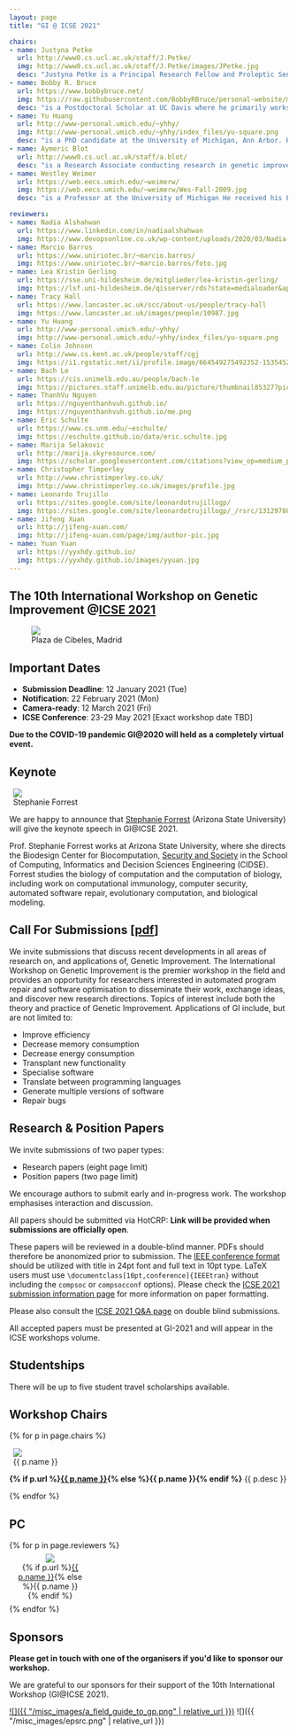 ```yaml
---
layout: page
title: "GI @ ICSE 2021"

chairs:
- name: Justyna Petke
  url: http://www0.cs.ucl.ac.uk/staff/J.Petke/
  img: http://www0.cs.ucl.ac.uk/staff/J.Petke/images/JPetke.jpg
  desc: "Justyna Petke is a Principal Research Fellow and Proleptic Senior Lecturer (Associate Prof.), conducting research in genetic improvement. She has a doctorate in Computer Science from University of Oxford and is now at the Centre for Research on Evolution, Search and Testing (CREST) in University College London. She has published on applications of genetic improvement. Her work on the subject was awarded a Silver and a Gold ’Humie’ at GECCO 2014 and GECCO 2016 as well as an ACM SIGSOFT Distinguished Paper Award at ISSTA 2015. She was the PC co-Chair for the International Symposium on Search-Based Software Engineering in 2017. She also organised six Genetic Improvement Workshops. She currently serves on the editorial board of the Genetic Programming and Evolvable Machines journal."
- name: Bobby R. Bruce
  url: https://www.bobbybruce.net/
  img: https://raw.githubusercontent.com/BobbyRBruce/personal-website/master/assets/images/bio-photo.jpg
  desc: "is a Postdoctoral Scholar at UC Davis where he primarily works on the gem5 computer architecture simulator. Prior to UC Davis, Bobby carried out research into the automatic optimization of Java bytecode at UCLA. His research interests are centred around Search-based Software Engineering, and its application to improving software performance."
- name: Yu Huang
  url: http://www-personal.umich.edu/~yhhy/
  img: http://www-personal.umich.edu/~yhhy/index_files/yu-square.png
  desc: "is a PhD candidate at the University of Michigan, Ann Arbor. Her research includes applying GI-based automated program repair (APR) techniques in embedded systems and human factors in software automation with a focus on human bias against automated tools in code review. She has served as the organizer for multiple Diversity, Equivalence and Inclusion events hosted at University of Michigan. She was also in charge of the social media for GI 2020 to advertise the event and connect researchers and practitioners in the community. Currently she is serving as the Social Media Chair for GI 2021."
- name: Aymeric Blot
  url: http://www0.cs.ucl.ac.uk/staff/a.blot/
  desc: "is a Research Associate conducting research in genetic improvement at the CREST and SOLAR groups in University College London. He received in 2018 a doctorate from the University of Lille following work on automated algorithm design for multi-objective combinatorial optimisation. His research focuses on strengthening GI techniques using knowledge from automated machine learning, algorithm configuration, and evolutionary computation. He maintains and evolves the community website on genetic improvement."
- name: Westley Weimer
  url: https://web.eecs.umich.edu/~weimerw/
  img: https://web.eecs.umich.edu/~weimerw/Wes-Fall-2009.jpg
  desc: "is a Professor at the University of Michigan He received his PhD from the University of California at Berkeley. His research interests include reducing the costs associated with software development at scale (particularly through automated program repair) as well as program analysis, formal verification, and human linguistic and visual interaction with software. He is a senior member of the Association for Computing Machinery and his work has led to over eleven thousand citations and several awards, including three ‘Humies’ and ICSE 2019 Most Influential paper for his work on using Genetic Improvement for bug fixing. He also organised five Genetic Improvement workshops."

reviewers:
- name: Nadia Alshahwan
  url: https://www.linkedin.com/in/nadiaalshahwan
  img: https://www.devopsonline.co.uk/wp-content/uploads/2020/03/Nadia-Alshahwan.jpg
- name: Marcio Barros
  url: https://www.uniriotec.br/~marcio.barros/
  img: https://www.uniriotec.br/~marcio.barros/foto.jpg
- name: Lea Kristin Gerling
  url: https://sse.uni-hildesheim.de/mitglieder/lea-kristin-gerling/
  img: https://lsf.uni-hildesheim.de/qisserver/rds?state=medialoader&application=lsf&objectid=7101
- name: Tracy Hall
  url: https://www.lancaster.ac.uk/scc/about-us/people/tracy-hall
  img: https://www.lancaster.ac.uk/images/people/10987.jpg
- name: Yu Huang
  url: http://www-personal.umich.edu/~yhhy/
  img: http://www-personal.umich.edu/~yhhy/index_files/yu-square.png
- name: Colin Johnson
  url: http://www.cs.kent.ac.uk/people/staff/cgj
  img: https://i1.rgstatic.net/ii/profile.image/664549275492352-1535452302004_Q128/Colin_Johnson3.jpg
- name: Bach Le
  url: https://cis.unimelb.edu.au/people/bach-le
  img: https://pictures.staff.unimelb.edu.au/picture/thumbnail853277picture.jpg
- name: ThanhVu Nguyen
  url: https://nguyenthanhvuh.github.io/
  img: https://nguyenthanhvuh.github.io/me.png
- name: Eric Schulte
  url: https://www.cs.unm.edu/~eschulte/
  img: https://eschulte.github.io/data/eric.schulte.jpg
- name: Marija Selakovic
  url: http://marija.skyresource.com/
  img: https://scholar.googleusercontent.com/citations?view_op=medium_photo&user=BAPCssIAAAAJ
- name: Christopher Timperley
  url: http://www.christimperley.co.uk/
  img: http://www.christimperley.co.uk/images/profile.jpg
- name: Leonardo Trujillo
  url: https://sites.google.com/site/leonardotrujillogp/
  img: https://sites.google.com/site/leonardotrujillogp/_/rsrc/1312978857848/config/IMG_3477.JPG
- name: Jifeng Xuan
  url: http://jifeng-xuan.com/
  img: http://jifeng-xuan.com/page/img/author-pic.jpg
- name: Yuan Yuan
  url: https://yyxhdy.github.io/
  img: https://yyxhdy.github.io/images/yyuan.jpg
---
```


## **The 10th International Workshop on Genetic Improvement @[ICSE 2021](https://conf.researchr.org/home/icse-2021)**

<figure class="figure">
  <img class="figure-img img-fluid" src="https://conf.researchr.org/getImage/icse-2021/carousel/palacio_de_cibeles.jpg">
  <figcaption class="figure-caption text-right">Plaza de Cibeles, Madrid</figcaption>
</figure>

## Important Dates

- **Submission Deadline**: 12 January 2021 (Tue)
- **Notification**: 22 February 2021 (Mon)
- **Camera-ready**: 12 March 2021 (Fri)
- **ICSE Conference**: 23-29 May 2021 [Exact workshop date TBD]

**Due to the COVID-19 pandemic GI@2020 will held as a completely virtual event.**

## Keynote

<figure class="figure float-right" style="margin: auto 0.5em;">
  <img class="figure-img rounded img-thumbnail" style="max-width: 200px; max-height: 160px;" src="https://forrest.biodesign.asu.edu/data/img/sf-portrait-2018.jpg" onerror="this.onerror=null; this.src='{{ "/profile_images/empty.png" | relative_url }}'" />
  <figcaption class="figure-caption text-right">Stephanie Forrest</figcaption>
</figure>

We are happy to announce that [Stephanie Forrest](https://forrest.biodesign.asu.edu/index.html) (Arizona State University) will give the keynote speech in GI@ICSE 2021.

Prof. Stephanie Forrest works at Arizona State University, where she directs the Biodesign Center for Biocomputation, [Security and Society](https://biodesign.asu.edu/Research/Centers/biocomputing-security-and-society) in the School of Computing, Informatics and Decision Sciences Engineering (CIDSE).
Forrest studies the biology of computation and the computation of biology, including work on computational immunology, computer security, automated software repair, evolutionary computation, and biological modeling.


## <a name="CFP"></a> Call For Submissions [[pdf](/paper_pdfs/gi2020icse/call_for_papers.pdf)]

We invite submissions that discuss recent developments in all areas of research on, and applications of, Genetic Improvement.
The International Workshop on Genetic Improvement is the premier workshop in the field and provides an opportunity for researchers interested in automated program repair and software optimisation to disseminate their work, exchange ideas, and discover new research directions.
Topics of interest include both the theory and practice of Genetic Improvement. Applications of GI include, but are not limited to:

- Improve efficiency
- Decrease memory consumption
- Decrease energy consumption
- Transplant new functionality
- Specialise software
- Translate between programming languages
- Generate multiple versions of software
- Repair bugs


## Research & Position Papers

We invite submissions of two paper types:
- Research papers (eight page limit)
- Position papers (two page limit)

We encourage authors to submit early and in-progress work.
The workshop emphasises interaction and discussion.

All papers should be submitted via HotCRP: **Link will be provided when submissions are officially open**.

These papers will be reviewed in a double-blind manner. PDFs should therefore be anonomized prior to submission.
The [IEEE conference format](https://www.ieee.org/conferences/publishing/templates.html) should be utilized with title in 24pt font and full text in 10pt type.  LaTeX users must use `\documentclass[10pt,conference]{IEEEtran}` without including the `compsoc` or `compsocconf` options). Please check the [ICSE 2021 submission information page](https://conf.researchr.org/track/icse-2021/icse-2021-papers#how-to-submit) for more information on paper formatting.


Please also consult the [ICSE 2021 Q&A page](https://conf.researchr.org/track/icse-2021/icse-2021-submitting-to-icse2021--q-a) on double blind submissions.

All accepted papers must be presented at GI-2021 and will appear in the ICSE workshops volume.

## Studentships

There will be up to five student travel scholarships available.

## Workshop Chairs

{% for p in page.chairs %}
<figure class="figure float-right" style="margin: auto 0.5em;">
  <img class="figure-img rounded img-thumbnail" style="max-width: 200px; max-height: 140px" src="{{ p.img }}" onerror="this.onerror=null; this.src='{{ "/profile_images/empty.png" | relative_url }}'">
  <figcaption class="figure-caption text-right">{{ p.name }}</figcaption>
</figure>

<p class="clearfix">
  <b>{% if p.url %}<a href="{{ p.url }}">{{ p.name }}</a>{% else %}{{ p.name }}{% endif %}</b> {{ p.desc }}
</p>
{% endfor %}


## PC

<div class="row justify-content-around">
{% for p in page.reviewers %}
<figure class="figure" style="text-align: center; margin: 0.5em 1em; width: 120px;">
  <img class="figure-img rounded img-thumbnail" style="max-width: 120px; max-height: 120px;" src="{{ p.img }}" onerror="this.onerror=null; this.src='{{ "/profile_images/empty.png" | relative_url }}'" />
  <figcaption class="figure-caption">{% if p.url %}<a href="{{ p.url }}">{{ p.name }}</a>{% else %}{{ p.name }}{% endif %}</figcaption>
</figure>{% endfor %}
</div>


## Sponsors

**Please get in touch with one of the organisers if you'd like to sponsor our workshop.**

We are grateful to our sponsors for their support of the 10th International Workshop (GI@ICSE 2021).

[![]({{ "/misc_images/a_field_guide_to_gp.png" | relative_url }})](http://www.gp-field-guide.org.uk/) ![]({{ "/misc_images/epsrc.png" | relative_url }})
